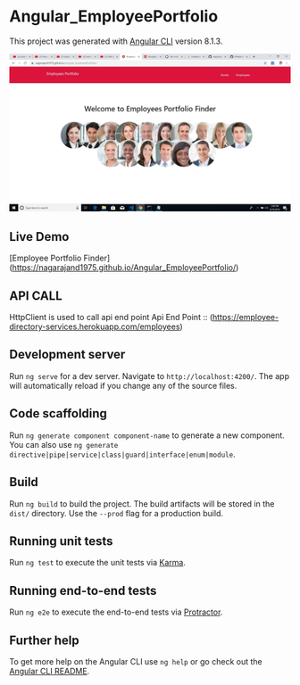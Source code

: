 # Angular_EmployeePortfolio

This project was generated with [Angular CLI](https://github.com/angular/angular-cli) version 8.1.3.


![alt text](https://github.com/nagarajand1975/Angular_EmployeePortfolio/blob/master/output.jpg)

## Live Demo
[Employee Portfolio Finder] (https://nagarajand1975.github.io/Angular_EmployeePortfolio/)

## API CALL

HttpClient is used to call api end point
Api End Point  :: (https://employee-directory-services.herokuapp.com/employees)

## Development server

Run `ng serve` for a dev server. Navigate to `http://localhost:4200/`. The app will automatically reload if you change any of the source files.

## Code scaffolding

Run `ng generate component component-name` to generate a new component. You can also use `ng generate directive|pipe|service|class|guard|interface|enum|module`.

## Build

Run `ng build` to build the project. The build artifacts will be stored in the `dist/` directory. Use the `--prod` flag for a production build.

## Running unit tests

Run `ng test` to execute the unit tests via [Karma](https://karma-runner.github.io).

## Running end-to-end tests

Run `ng e2e` to execute the end-to-end tests via [Protractor](http://www.protractortest.org/).

## Further help

To get more help on the Angular CLI use `ng help` or go check out the [Angular CLI README](https://github.com/angular/angular-cli/blob/master/README.md).
